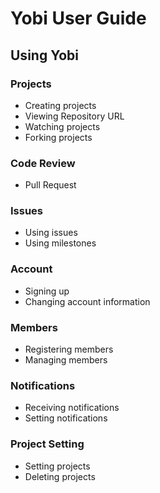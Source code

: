 # Yobi User Guide

## Using Yobi

### Projects
* Creating projects
* Viewing Repository URL
* Watching projects
* Forking projects

### Code Review
* Pull Request

### Issues
* Using issues
* Using milestones

### Account
* Signing up
* Changing account information

### Members
* Registering members
* Managing members

### Notifications
* Receiving notifications
* Setting notifications

### Project Setting
* Setting projects
* Deleting projects
